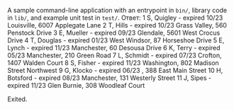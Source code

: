 A sample command-line application with an entrypoint in `bin/`, library code
in `lib/`, and example unit test in `test/`.
Ответ: 
1 S, Quigley - expired 10/23 Louisville, 6007 Applegate Lane
2 T, Hills - expired 10/23 Grass Valley, 560 Penstock Drive
3 E, Mueller - expired 09/23 Glendale, 5601 West Crocus Drive
4 T, Douglas - expired 01/23 West Windsor, 87 Horseshoe Drive
5 E, Lynch - expired 11/23 Manchester, 60 Desousa Drive
6 K, Terry - expired 05/23 Manchester, 210 Green Road
7 L, Schmidt - expired 07/23 Crofton, 1407 Walden Court
8 S, Fisher - expired 11/23 Washington, 802 Madison Street Northwest
9 G, Klocko - expired 06/23 , 388 East Main Street
10 H, Botsford - expired 08/23 Manchester, 131 Westerly Street
11 J, Sipes - expired 11/23 Glen Burnie, 308 Woodleaf Court

Exited.
